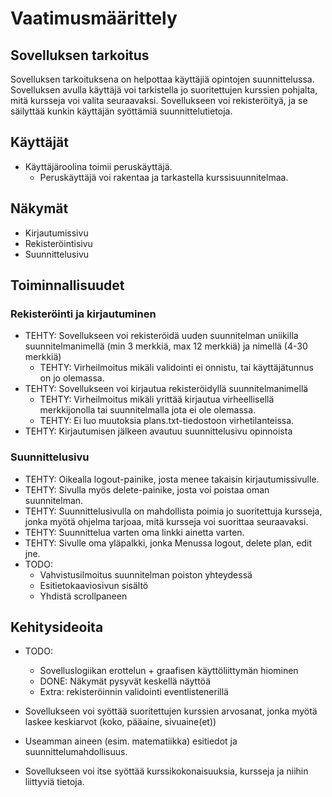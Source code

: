 # Vaatimusmäärittely

## Sovelluksen tarkoitus

Sovelluksen tarkoituksena on helpottaa käyttäjiä opintojen suunnittelussa. 
Sovelluksen avulla käyttäjä voi tarkistella jo suoritettujen kurssien pohjalta, mitä kursseja voi valita seuraavaksi.
Sovellukseen voi rekisteröityä, ja se säilyttää kunkin käyttäjän syöttämiä suunnittelutietoja.

## Käyttäjät

- Käyttäjäroolina toimii peruskäyttäjä. 
  * Peruskäyttäjä voi rakentaa ja tarkastella kurssisuunnitelmaa.

## Näkymät

- Kirjautumissivu
- Rekisteröintisivu
- Suunnittelusivu

## Toiminnallisuudet

### Rekisteröinti ja kirjautuminen

- TEHTY: Sovellukseen voi rekisteröidä uuden suunnitelman uniikilla suunnitelmanimellä (min 3 merkkiä, max 12 merkkiä) ja nimellä (4-30 merkkiä)
  * TEHTY: Virheilmoitus mikäli validointi ei onnistu, tai käyttäjätunnus on jo olemassa.
- TEHTY: Sovellukseen voi kirjautua rekisteröidyllä suunnitelmanimellä
  * TEHTY: Virheilmoitus mikäli yrittää kirjautua virheellisellä merkkijonolla tai suunnitelmalla jota ei ole olemassa.
  * TEHTY: Ei luo muutoksia plans.txt-tiedostoon virhetilanteissa.
- TEHTY: Kirjautumisen jälkeen avautuu suunnittelusivu opinnoista


### Suunnittelusivu

- TEHTY: Oikealla logout-painike, josta menee takaisin kirjautumissivulle.
- TEHTY: Sivulla myös delete-painike, josta voi poistaa oman suunnitelman.
- TEHTY: Suunnittelusivulla on mahdollista poimia jo suoritettuja kursseja, jonka myötä ohjelma tarjoaa, mitä kursseja voi suorittaa seuraavaksi.
- TEHTY: Suunnittelua varten oma linkki ainetta varten.
- TEHTY: Sivulle oma yläpalkki, jonka Menussa logout, delete plan, edit jne.
- TODO:
  * Vahvistusilmoitus suunnitelman poiston yhteydessä
  * Esitietokaaviosivun sisältö
  * Yhdistä scrollpaneen

## Kehitysideoita

- TODO:
  * Sovelluslogiikan erottelun + graafisen käyttöliittymän hiominen
  * DONE: Näkymät pysyvät keskellä näyttöä
  * Extra: rekisteröinnin validointi eventlistenerillä
  
- Sovellukseen voi syöttää suoritettujen kurssien arvosanat, jonka myötä laskee keskiarvot (koko, pääaine, sivuaine(et))
- Useamman aineen (esim. matematiikka) esitiedot ja suunnittelumahdollisuus.
- Sovellukseen voi itse syöttää kurssikokonaisuuksia, kursseja ja niihin liittyviä tietoja.
